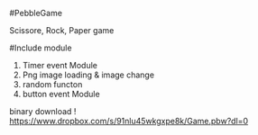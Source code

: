 #PebbleGame

Scissore, Rock, Paper game

#Include module
1. Timer event Module
2. Png image loading & image change 
3. random functon
4. button event Module


binary download 
! https://www.dropbox.com/s/91nlu45wkgxpe8k/Game.pbw?dl=0
